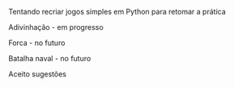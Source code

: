 Tentando recriar jogos simples em Python para retomar a prática

Adivinhação     - em progresso

Forca           - no futuro

Batalha naval   - no futuro

Aceito sugestões
